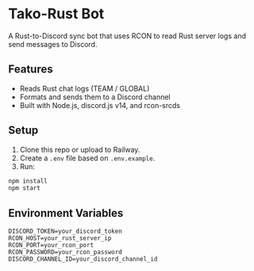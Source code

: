 # Tako-Rust Bot

A Rust-to-Discord sync bot that uses RCON to read Rust server logs and send messages to Discord.

## Features
- Reads Rust chat logs (TEAM / GLOBAL)
- Formats and sends them to a Discord channel
- Built with Node.js, discord.js v14, and rcon-srcds

## Setup

1. Clone this repo or upload to Railway.
2. Create a `.env` file based on `.env.example`.
3. Run:

```bash
npm install
npm start
```

## Environment Variables

```
DISCORD_TOKEN=your_discord_token
RCON_HOST=your_rust_server_ip
RCON_PORT=your_rcon_port
RCON_PASSWORD=your_rcon_password
DISCORD_CHANNEL_ID=your_discord_channel_id
```
